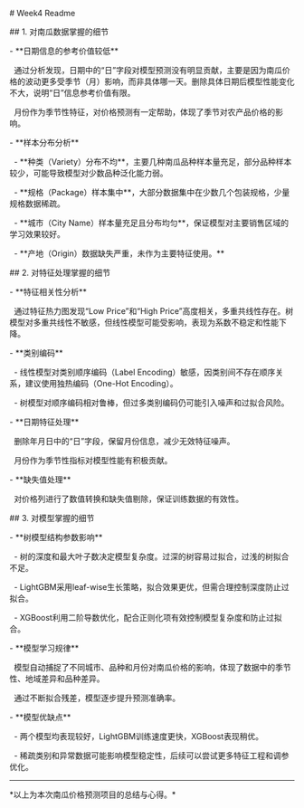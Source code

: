 \# Week4 Readme



\## 1. 对南瓜数据掌握的细节



\- \*\*日期信息的参考价值较低\*\*

  通过分析发现，日期中的“日”字段对模型预测没有明显贡献，主要是因为南瓜价格的波动更多受季节（月）影响，而非具体哪一天。删除具体日期后模型性能变化不大，说明“日”信息参考价值有限。

  月份作为季节性特征，对价格预测有一定帮助，体现了季节对农产品价格的影响。



\- \*\*样本分布分析\*\*

  - \*\*种类（Variety）分布不均\*\*，主要几种南瓜品种样本量充足，部分品种样本较少，可能导致模型对少数品种泛化能力弱。

  - \*\*规格（Package）样本集中\*\*，大部分数据集中在少数几个包装规格，少量规格数据稀疏。

  - \*\*城市（City Name）样本量充足且分布均匀\*\*，保证模型对主要销售区域的学习效果较好。

  - \*\*产地（Origin）数据缺失严重，未作为主要特征使用。\*\*



\## 2. 对特征处理掌握的细节



\- \*\*特征相关性分析\*\*

  通过特征热力图发现“Low Price”和“High Price”高度相关，多重共线性存在。树模型对多重共线性不敏感，但线性模型可能受影响，表现为系数不稳定和性能下降。



\- \*\*类别编码\*\*

  - 线性模型对类别顺序编码（Label Encoding）敏感，因类别间不存在顺序关系，建议使用独热编码（One-Hot Encoding）。

  - 树模型对顺序编码相对鲁棒，但过多类别编码仍可能引入噪声和过拟合风险。



\- \*\*日期特征处理\*\*

  删除年月日中的“日”字段，保留月份信息，减少无效特征噪声。

  月份作为季节性指标对模型性能有积极贡献。



\- \*\*缺失值处理\*\*

  对价格列进行了数值转换和缺失值剔除，保证训练数据的有效性。



\## 3. 对模型掌握的细节



\- \*\*树模型结构参数影响\*\*

  - 树的深度和最大叶子数决定模型复杂度。过深的树容易过拟合，过浅的树拟合不足。

  - LightGBM采用leaf-wise生长策略，拟合效果更优，但需合理控制深度防止过拟合。

  - XGBoost利用二阶导数优化，配合正则化项有效控制模型复杂度和防止过拟合。



\- \*\*模型学习规律\*\*

  模型自动捕捉了不同城市、品种和月份对南瓜价格的影响，体现了数据中的季节性、地域差异和品种差异。

  通过不断拟合残差，模型逐步提升预测准确率。



\- \*\*模型优缺点\*\*

  - 两个模型均表现较好，LightGBM训练速度更快，XGBoost表现稍优。

  - 稀疏类别和异常数据可能影响模型稳定性，后续可以尝试更多特征工程和调参优化。



---



\*以上为本次南瓜价格预测项目的总结与心得。\*





